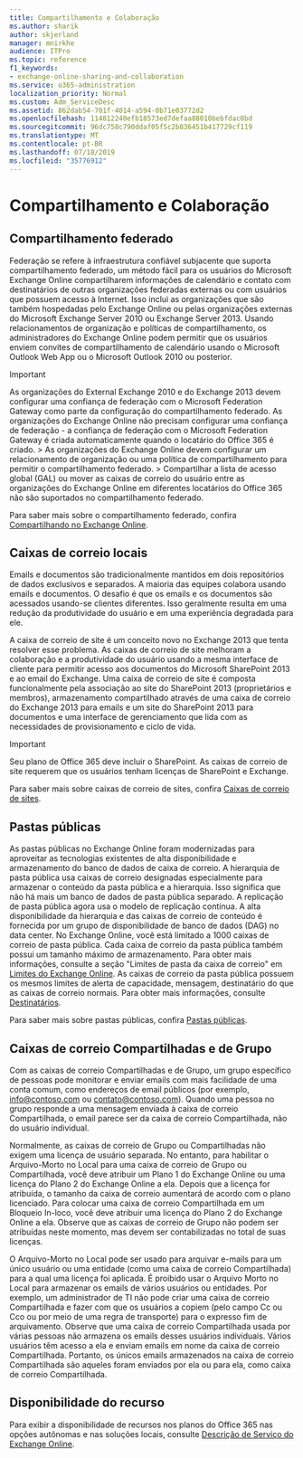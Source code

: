 ```yaml
---
title: Compartilhamento e Colaboração
ms.author: sharik
author: skjerland
manager: mnirkhe
audience: ITPro
ms.topic: reference
f1_keywords:
- exchange-online-sharing-and-collaboration
ms.service: o365-administration
localization_priority: Normal
ms.custom: Adm_ServiceDesc
ms.assetid: 862dab54-701f-4014-a594-0b71e03772d2
ms.openlocfilehash: 114812240efb18573ed7defaa88010bebfdac0bd
ms.sourcegitcommit: 96dc758c790ddaf05f5c2b836451b417729cf119
ms.translationtype: MT
ms.contentlocale: pt-BR
ms.lasthandoff: 07/18/2019
ms.locfileid: "35776912"
---
```

# <a name="sharing-and-collaboration"></a>Compartilhamento e Colaboração

## <a name="federated-sharing"></a>Compartilhamento federado

Federação se refere à infraestrutura confiável subjacente que suporta compartilhamento federado, um método fácil para os usuários do Microsoft Exchange Online compartilharem informações de calendário e contato com destinatários de outras organizações federadas externas ou com usuários que possuem acesso à Internet. Isso inclui as organizações que são também hospedadas pelo Exchange Online ou pelas organizações externas do Microsoft Exchange Server 2010 ou Exchange Server 2013. Usando relacionamentos de organização e políticas de compartilhamento, os administradores do Exchange Online podem permitir que os usuários enviem convites de compartilhamento de calendário usando o Microsoft Outlook Web App ou o Microsoft Outlook 2010 ou posterior.
  
> [!IMPORTANT]
>  As organizações do External Exchange 2010 e do Exchange 2013 devem configurar uma confiança de federação com o Microsoft Federation Gateway como parte da configuração do compartilhamento federado. As organizações do Exchange Online não precisam configurar uma confiança de federação - a confiança de federação com o Microsoft Federation Gateway é criada automaticamente quando o locatário do Office 365 é criado. >  As organizações do Exchange Online devem configurar um relacionamento de organização ou uma política de compartilhamento para permitir o compartilhamento federado. >  Compartilhar a lista de acesso global (GAL) ou mover as caixas de correio do usuário entre as organizações do Exchange Online em diferentes locatários do Office 365 não são suportados no compartilhamento federado. 
  
Para saber mais sobre o compartilhamento federado, confira [Compartilhando no Exchange Online](https://go.microsoft.com/fwlink/p/?LinkId=271774).
  
## <a name="site-mailboxes"></a>Caixas de correio locais

Emails e documentos são tradicionalmente mantidos em dois repositórios de dados exclusivos e separados. A maioria das equipes colabora usando emails e documentos. O desafio é que os emails e os documentos são acessados usando-se clientes diferentes. Isso geralmente resulta em uma redução da produtividade do usuário e em uma experiência degradada para ele.
  
A caixa de correio de site é um conceito novo no Exchange 2013 que tenta resolver esse problema. As caixas de correio de site melhoram a colaboração e a produtividade do usuário usando a mesma interface de cliente para permitir acesso aos documentos do Microsoft SharePoint 2013 e ao email do Exchange. Uma caixa de correio de site é composta funcionalmente pela associação ao site do SharePoint 2013 (proprietários e membros), armazenamento compartilhado através de uma caixa de correio do Exchange 2013 para emails e um site do SharePoint 2013 para documentos e uma interface de gerenciamento que lida com as necessidades de provisionamento e ciclo de vida.
  
> [!IMPORTANT]
> Seu plano de Office 365 deve incluir o SharePoint. As caixas de correio de site requerem que os usuários tenham licenças de SharePoint e Exchange. 
  
Para saber mais sobre caixas de correio de sites, confira [Caixas de correio de sites](https://go.microsoft.com/fwlink/p/?LinkId=271789).
  
## <a name="public-folders"></a>Pastas públicas

As pastas públicas no Exchange Online foram modernizadas para aproveitar as tecnologias existentes de alta disponibilidade e armazenamento do banco de dados de caixa de correio. A hierarquia de pasta pública usa caixas de correio designadas especialmente para armazenar o conteúdo da pasta pública e a hierarquia. Isso significa que não há mais um banco de dados de pasta pública separado. A replicação de pasta pública agora usa o modelo de replicação contínua. A alta disponibilidade da hierarquia e das caixas de correio de conteúdo é fornecida por um grupo de disponibilidade de banco de dados (DAG) no data center. No Exchange Online, você está limitado a 1000 caixas de correio de pasta pública. Cada caixa de correio da pasta pública também possui um tamanho máximo de armazenamento. Para obter mais informações, consulte a seção "Limites de pasta da caixa de correio" em [Limites do Exchange Online](exchange-online-limits.md). As caixas de correio da pasta pública possuem os mesmos limites de alerta de capacidade, mensagem, destinatário do que as caixas de correio normais. Para obter mais informações, consulte [Destinatários](recipients.md). 
  
Para saber mais sobre pastas públicas, confira [Pastas públicas](https://go.microsoft.com/fwlink/p/?LinkId=271790).
  
## <a name="group-and-shared-mailboxes"></a>Caixas de correio Compartilhadas e de Grupo

Com as caixas de correio Compartilhadas e de Grupo, um grupo específico de pessoas pode monitorar e enviar emails com mais facilidade de uma conta comum, como endereços de email públicos (por exemplo, info@contoso.com ou contato@contoso.com). Quando uma pessoa no grupo responde a uma mensagem enviada à caixa de correio Compartilhada, o email parece ser da caixa de correio Compartilhada, não do usuário individual.
  
Normalmente, as caixas de correio de Grupo ou Compartilhadas não exigem uma licença de usuário separada. No entanto, para habilitar o Arquivo-Morto no Local para uma caixa de correio de Grupo ou Compartilhada, você deve atribuir um Plano 1 do Exchange Online ou uma licença do Plano 2 do Exchange Online a ela. Depois que a licença for atribuída, o tamanho da caixa de correio aumentará de acordo com o plano licenciado. Para colocar uma caixa de correio Compartilhada em um Bloqueio In-loco, você deve atribuir uma licença do Plano 2 do Exchange Online a ela. Observe que as caixas de correio de Grupo não podem ser atribuídas neste momento, mas devem ser contabilizadas no total de suas licenças.
  
O Arquivo-Morto no Local pode ser usado para arquivar e-mails para um único usuário ou uma entidade (como uma caixa de correio Compartilhada) para a qual uma licença foi aplicada. É proibido usar o Arquivo Morto no Local para armazenar os emails de vários usuários ou entidades. Por exemplo, um administrador de TI não pode criar uma caixa de correio Compartilhada e fazer com que os usuários a copiem (pelo campo Cc ou Cco ou por meio de uma regra de transporte) para o expresso fim de arquivamento. Observe que uma caixa de correio Compartilhada usada por várias pessoas não armazena os emails desses usuários individuais. Vários usuários têm acesso a ela e enviam emails em nome da caixa de correio Compartilhada. Portanto, os únicos emails armazenados na caixa de correio Compartilhada são aqueles foram enviados por ela ou para ela, como caixa de correio Compartilhada.
  
## <a name="feature-availability"></a>Disponibilidade do recurso

Para exibir a disponibilidade de recursos nos planos do Office 365 nas opções autônomas e nas soluções locais, consulte [Descrição de Serviço do Exchange Online](exchange-online-service-description.md).
  

